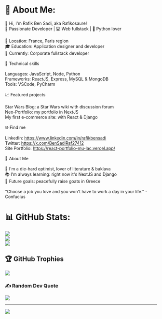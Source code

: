 # 💫 About Me:
👋 Hi, I'm Rafik Ben Sadi, aka Rafikosaure!<br>🌟 Passionate Developer | 💻 Web fullstack | 🐍 Python lover<br><br>    📍 Location: France, Paris region<br>    🎓 Education: Application designer and developer<br>    💼 Currently: Corporate fullstack developer<br><br>🔧 Technical skills<br><br>    Languages: JavaScript, Node, Python<br>    Frameworks: ReactJS, Express, MySQL & MongoDB<br>    Tools: VSCode, PyCharm<br><br>📈 Featured projects<br><br>    Star Wars Blog: a Star Wars wiki with discussion forum<br>    Neo-Portfolio: my portfolio in NextJS<br>    My first e-commerce site: with React & Django<br><br>🌐 Find me<br><br>    LinkedIn: https://www.linkedin.com/in/rafikbensadi<br>    Twitter: https://x.com/BenSadiRaf27412<br>    Site Portfolio: https://react-portfolio-mu-lac.vercel.app/<br><br>🌟 About Me<br><br>    🎂 I'm a die-hard optimist, lover of literature & baklava<br>    📚 I'm always learning: right now it's NextJS and Django<br>    🎯 Future goals: peacefully raise goats in Greece<br><br>    "Choose a job you love and you won't have to work a day in your life." -Confucius

# 📊 GitHub Stats:
![](https://github-readme-stats.vercel.app/api?username=Rafikosaure&theme=dark&hide_border=false&include_all_commits=true&count_private=true)<br/>
![](https://github-readme-streak-stats.herokuapp.com/?user=Rafikosaure&theme=dark&hide_border=false)<br/>
![](https://github-readme-stats.vercel.app/api/top-langs/?username=Rafikosaure&theme=dark&hide_border=false&include_all_commits=true&count_private=true&layout=compact)

## 🏆 GitHub Trophies
![](https://github-profile-trophy.vercel.app/?username=Rafikosaure&theme=dark&no-frame=true&no-bg=true&margin-w=4)

### ✍️ Random Dev Quote
![](https://quotes-github-readme.vercel.app/api?type=horizontal&theme=dark)

---
[![](https://visitcount.itsvg.in/api?id=Rafikosaure&icon=0&color=0)](https://visitcount.itsvg.in)

<!-- Proudly created with GPRM ( https://gprm.itsvg.in ) -->
